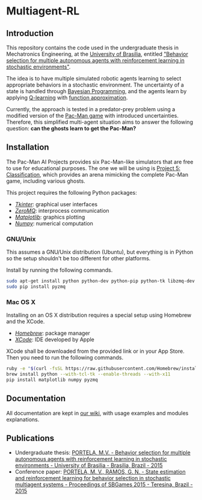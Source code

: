 # Multiagent-RL

## Introduction

This repository contains the code used in the undergraduate thesis in Mechatronics Engineering, at the [University of Brasilia](http://www.unb.br), entitled ["Behavior selection for multiple autonomous agents with reinforcement learning in stochastic environments"](https://db.tt/TIvw9aXx).

The idea is to have multiple simulated robotic agents learning to select appropriate behaviors in a stochastic environment. The uncertainty of a state is handled through [Bayesian Programming](https://en.wikipedia.org/wiki/Bayesian_programming), and the agents learn by applying [Q-learning](https://en.wikipedia.org/wiki/Q-learning) with [function approximation](http://people.csail.mit.edu/agf/Files/13FTML-RLTutorial.pdf).

Currently, the approach is tested in a predator-prey problem using a modified version of the [Pac-Man game](https://en.wikipedia.org/wiki/Pac-Man) with introduced uncertainties. Therefore, this simplified multi-agent situation aims to answer the following question: __can the ghosts learn to get the Pac-Man?__

## Installation

 The Pac-Man AI Projects provides six Pac-Man-like simulators that are free to use for educational purposes. The one we will be using is [Project 5: Classification](http://ai.berkeley.edu/classification.html), which provides an arena mimicking the complete Pac-Man game, including various ghosts.

This project requires the following Python packages:

* *[Tkinter](https://docs.python.org/2/library/tkinter.html)*: graphical user interfaces
* *[ZeroMQ](http://zeromq.org/)*: interprocess communication
* *[Matplotlib](http://matplotlib.org/)*: graphics plotting
* *[Numpy](http://www.numpy.org/)*: numerical computation

### GNU/Unix

This assumes a GNU/Unix distribution (Ubuntu), but everything is in Pỳthon so the setup shouldn't be too different for other platforms.

Install by running the following commands.

```bash
sudo apt-get install python python-dev python-pip python-tk libzmq-dev python-matplotlib
sudo pip install pyzmq
```

### Mac OS X

Installing on an OS X distribution requires a special setup using Homebrew and the XCode.

* *[Homebrew](http://brew.sh)*: package manager
* *[XCode](https://developer.apple.com/xcode/)*: IDE developed by Apple

XCode shall be downloaded from the provided link or in your App Store. Then you need to run the following commands.

```bash
ruby -e "$(curl -fsSL https://raw.githubusercontent.com/Homebrew/install/master/install)"
brew install python --with-tcl-tk --enable-threads --with-x11
pip install matplotlib numpy pyzmq
```

## Documentation

All documentation are kept in [our wiki](https://github.com/matheusportela/Multiagent-RL/wiki), with usage examples and modules explanations.

## Publications

* Undergraduate thesis: [PORTELA, M.V. - Behavior selection for multiple autonomous agents with reinforcement learning in stochastic environments - University of Brasilia - Brasilia, Brazil - 2015](https://db.tt/TIvw9aXx)
* Conference paper: [PORTELA, M. V., RAMOS, G. N. - State estimation and reinforcement learning for behavior selection in stochastic multiagent systems - Proceedings of SBGames 2015 - Teresina, Brazil - 2015](http://www.sbgames.org/sbgames2015/anaispdf/computacao-short/147936.pdf)
